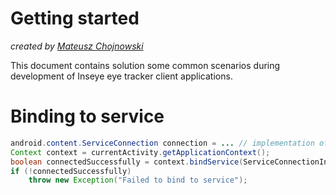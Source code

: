 # Getting started
*created by [Mateusz Chojnowski](mailto:mateusz.chojnowski@inseye.com)*

This document contains solution some common scenarios during development of Inseye eye tracker client applications.

# Binding to service

```java
android.content.ServiceConnection connection = ... // implementation of service connection object
Context context = currentActivity.getApplicationContext();
boolean connectedSuccessfully = context.bindService(ServiceConnectionIntentFactory.CreateServiceConnectIntent(context), connection, Context.BIND_AUTO_CREATE);
if (!connectedSuccessfully)
    throw new Exception("Failed to bind to service");
```